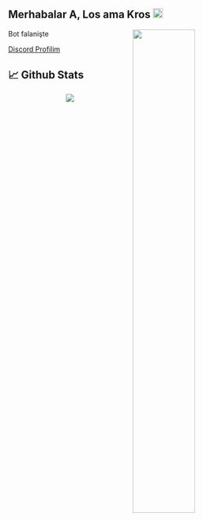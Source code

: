 <h2>Merhabalar A, Los ama Kros <img src="https://media.giphy.com/media/Q7LHmoFwVP6Yc1swZs/giphy.gif" height="20px"></h2>

<img width="50%" align="right" src="https://github-readme-stats.vercel.app/api?username=LosKros&show_icons=true&hide_title=true&theme=dark">

Bot falanişte

[Discord Profilim](https://discord.com/users/447133403700264962)


## 📈 Github Stats

<div align="center">
       <a href="https://github.com/LosKros" target="_blank"><img src="https://shields.io/badge/Theark-111111.svg?&style=for-the-badge&logo=github"></a>
    <br>
</div>

